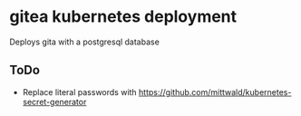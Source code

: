 # gitea kubernetes deployment

Deploys gita with a postgresql database

## ToDo

+ Replace literal passwords with https://github.com/mittwald/kubernetes-secret-generator

